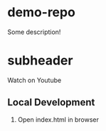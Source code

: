 # demo-repo

Some description!

# subheader

Watch on Youtube

## Local Development

1. Open index.html in browser